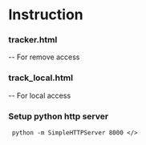 # Instruction #

### tracker.html ###
-- For remove access

### track_local.html ###
-- For local access

### Setup python http server ###
<code> python -m SimpleHTTPServer 8000 </>
